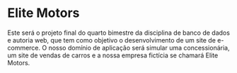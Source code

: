 # Elite Motors

Este será o projeto final do quarto bimestre da disciplina de banco de dados e autoria web,
que tem como objetivo o desenvolvimento de um site de e-commerce. O nosso domínio de aplicação será simular uma concessionária, 
um site de vendas de carros e a nossa empresa fictícia se chamará Elite Motors.
